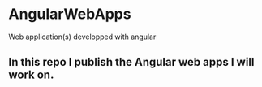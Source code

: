 # AngularWebApps
Web application(s) developped with angular

## In this repo I publish the Angular web apps I will work on.
